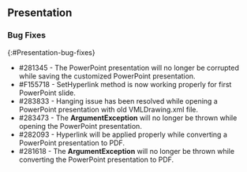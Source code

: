 ## Presentation

### Bug Fixes
{:#Presentation-bug-fixes}

* \#281345 - The PowerPoint presentation will no longer be corrupted while saving the customized PowerPoint presentation.
* \#F155718 - SetHyperlink method is now working properly for first PowerPoint slide.
* \#283833 - Hanging issue has been resolved while opening a PowerPoint presentation with old VMLDrawing.xml file.
* \#283473 - The **ArgumentException** will no longer be thrown while opening the PowerPoint presentation.
* \#282093 - Hyperlink will be applied properly while converting a PowerPoint presentation to PDF.
* \#281618 - The **ArgumentException** will no longer be thrown while converting the PowerPoint presentation to PDF.